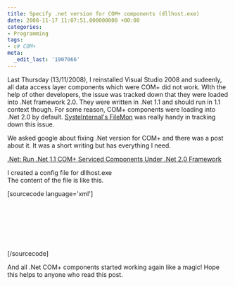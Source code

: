 ```yaml
---
title: Specify .net version for COM+ components (dllhost.exe)
date: 2008-11-17 11:07:51.000000000 +00:00
categories:
- Programming
tags:
- c# COM+
meta:
  _edit_last: '1907066'
---
```

<p>Last Thursday (13/11/2008), I reinstalled Visual Studio 2008 and sudeenly, all data access layer components which were COM+ did not work. WIth the help of other developers, the issue was tracked down that they were loaded into .Net framework 2.0. They were written in .Net 1.1 and should run in 1.1 context though. For some reason, COM+ components were loading into .Net 2.0 by default. <a href="http://technet.microsoft.com/en-us/sysinternals/bb896642.aspx">SysteInternal's FileMon</a> was really handy in tracking down this issue.</p>
<p>We asked google about fixing .Net version for COM+ and there was a post about it. It was a short writing but has everything I need.</p>
<p><a href="http://www.dalun.com/blogs/02.14.2007.htm">.Net: Run .Net 1.1 COM+ Serviced Components Under .Net 2.0 Framework</a></p>
<p>I created a config file for dllhost.exe<br />
The content of the file is like this.</p>
<p>[sourcecode language='xml']<br />
<?xml version="1.0"?><br />
<configuration><br />
    <startup><br />
        <requiredruntime version="v1.1.4322" safemode="true" /><br />
        <supportedruntime version="v1.1.4322" safemode="true" /><br />
     </startup><br />
</configuration><br />
[/sourcecode]</p>
<p>And all .Net COM+ components started working again like a magic! Hope this helps to anyone who read this post.</p>
